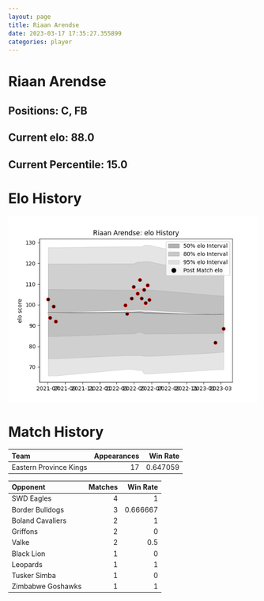 ```yaml
---  
layout: page  
title: Riaan Arendse  
date: 2023-03-17 17:35:27.355899  
categories: player  
---
```

# Riaan Arendse

## Positions: C, FB

## Current elo: 88.0

## Current Percentile: 15.0

# Elo History


![elo history](history_RiaanArendse.png)
# Match History


| Team                   |   Appearances |   Win Rate |
|:-----------------------|--------------:|-----------:|
| Eastern Province Kings |            17 |   0.647059 |

| Opponent          |   Matches |   Win Rate |
|:------------------|----------:|-----------:|
| SWD Eagles        |         4 |   1        |
| Border Bulldogs   |         3 |   0.666667 |
| Boland Cavaliers  |         2 |   1        |
| Griffons          |         2 |   0        |
| Valke             |         2 |   0.5      |
| Black Lion        |         1 |   0        |
| Leopards          |         1 |   1        |
| Tusker Simba      |         1 |   0        |
| Zimbabwe Goshawks |         1 |   1        |